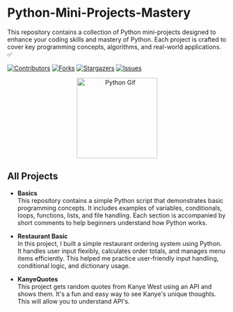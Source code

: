 <a id="readme-top"></a>

# Python-Mini-Projects-Mastery

This repository contains a collection of Python mini-projects designed to enhance your coding skills and mastery of Python. Each project is crafted to cover key programming concepts, algorithms, and real-world applications. ✅

<!-- PROJECT SHIELDS -->
[![Contributors][contributors-shield]][contributors-url]
[![Forks][forks-shield]][forks-url]
[![Stargazers][stars-shield]][stars-url]
[![Issues][issues-shield]][issues-url]

<div style="text-align: center;">
  <img src="https://media.giphy.com/media/KAq5w47R9rmTuvWOWa/giphy.gif" alt="Python Gif" width="185px"/>
</div>

## All Projects

- **Basics**  
  This repository contains a simple Python script that demonstrates basic programming concepts. It includes examples of variables, conditionals, loops, functions, lists, and file handling. Each section is accompanied by short comments to help beginners understand how Python works.

- **Restaurant Basic**  
  In this project, I built a simple restaurant ordering system using Python. It handles user input flexibly, calculates order totals, and manages menu items efficiently. This helped me practice user-friendly input handling, conditional logic, and dictionary usage.

- **KanyeQuotes**  
  This project gets random quotes from Kanye West using an API and shows them. It's a fun and easy way to see Kanye's unique thoughts. This will allow you to understand API's.


<!-- MARKDOWN LINKS & IMAGES -->
[contributors-shield]: https://img.shields.io/github/contributors/arafdewann/Python-Mini-Projects-Mastery.svg?style=for-the-badge
[contributors-url]: https://github.com/arafdewann/Python-Mini-Projects-Mastery/graphs/contributors
[forks-shield]: https://img.shields.io/github/forks/arafdewann/Python-Mini-Projects-Mastery.svg?style=for-the-badge
[forks-url]: https://github.com/arafdewann/Python-Mini-Projects-Mastery/network/members
[stars-shield]: https://img.shields.io/github/stars/arafdewann/Python-Mini-Projects-Mastery.svg?style=for-the-badge
[stars-url]: https://github.com/arafdewann/Python-Mini-Projects-Mastery/stargazers
[issues-shield]: https://img.shields.io/github/issues/arafdewann/Python-Mini-Projects-Mastery.svg?style=for-the-badge
[issues-url]: https://github.com/arafdewann/Python-Mini-Projects-Mastery/issues